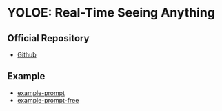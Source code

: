 # YOLOE: Real-Time Seeing Anything

## Official Repository

* [Github](https://github.com/THU-MIG/yoloe)

## Example

* [example-prompt](../../../examples/yoloe-prompt)
* [example-prompt-free](../../../examples/yoloe-prompt-free)
